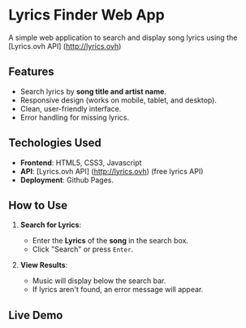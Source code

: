 # Lyrics Finder Web App

A simple web application to search and display song lyrics using the [Lyrics.ovh API] (http://lyrics.ovh)

## Features 
- Search lyrics by **song title and artist name**.
- Responsive design (works on mobile, tablet, and desktop).
- Clean, user-friendly interface.
- Error handling for missing lyrics.

## Techologies Used
- **Frontend**: HTML5, CSS3, Javascript
- **API**: [Lyrics.ovh API] (http://lyrics.ovh) (free lyrics API)
- **Deployment**: Github Pages.

## How to Use
1. **Search for Lyrics**:
   - Enter the **Lyrics** of the **song** in the search box.
   - Click "Search" or press `Enter`.

2. **View Results**:
   - Music will display below the search bar.
   - If lyrics aren't found, an error message will appear.
  
## Live Demo
     
